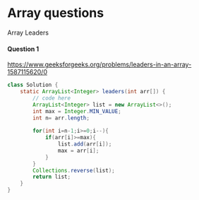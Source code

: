 # Array questions
Array Leaders


#### Question 1
https://www.geeksforgeeks.org/problems/leaders-in-an-array-1587115620/0

```java
class Solution {
    static ArrayList<Integer> leaders(int arr[]) {
        // code here
        ArrayList<Integer> list = new ArrayList<>();
        int max = Integer.MIN_VALUE;
        int n= arr.length;
        
        for(int i=n-1;i>=0;i--){
            if(arr[i]>=max){
                list.add(arr[i]);
                max = arr[i];
            }
        }
        Collections.reverse(list);
        return list;
    }
}
	
```
